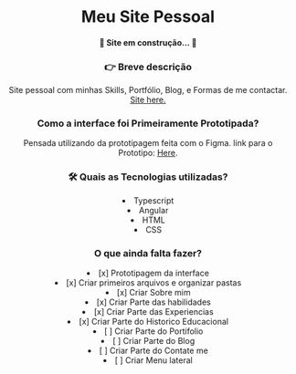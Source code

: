 <h1 align="center">Meu Site Pessoal</h1>
<h4 align="center">🚧  Site em construção...  🚧</h4>
<section align="center">
  <h3 >👉 Breve descrição</h3>
  <p >Site pessoal com minhas Skills, Portfólio, Blog, e Formas de me contactar. <a href="https://0jafc0.github.io/">Site here.</a></p>
</section>
<section align="center">
  <h3 >Como a interface foi Primeiramente Prototipada?</h3>
  <p >Pensada utilizando da prototipagem feita com o Figma. link para o Prototipo: <a href="https://www.figma.com/file/2foinB4lQtzId0vSFT2zAA/PersonalWebSite?node-id=0%3A1">Here</a>.</p>
</section>
<section align="center">
  <h3>🛠 Quais as Tecnologias utilizadas?</h3>
  <li>Typescript</li>
  <li>Angular</li>
  <li>HTML</li>
  <li>CSS</li>
</section>
<section align="center">
  <h3 >O que ainda falta fazer?</h3>
  <li >[x] Prototipagem da interface</li>
  <li >[x] Criar primeiros arquivos e organizar pastas</li>
  <li >[x] Criar Sobre mim</li>
  <li >[x] Criar Parte das habilidades</li>
  <li >[x] Criar Parte das Experiencias</li>
  <li >[x] Criar Parte do Historico Educacional</li>
  <li >[ ] Criar Parte do Portifolio</li>
  <li >[ ] Criar Parte do Blog</li>
  <li >[ ] Criar Parte do Contate me</li>
  <li >[ ] Criar Menu lateral</li>
</section>

